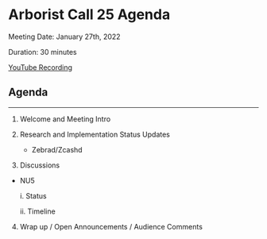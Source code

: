 # Arborist Call 25 Agenda

Meeting Date: January 27th, 2022

Duration: 30 minutes

[YouTube Recording](https://youtu.be/CSBFcVy0lDQ)

## Agenda
___

1. Welcome and Meeting Intro 

2. Research and Implementation Status Updates

   - Zebrad/Zcashd

3. Discussions

  + NU5 
   
     i. Status

     ii. Timeline

     
4.  Wrap up / Open Announcements / Audience Comments